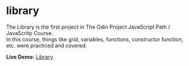 # library  
The Library is the first project in The Odin Project JavaScript Path / JavaScritp Course.  
In this course, things like grid, variables, functions, constructor function, etc. were practiced and covered.

**Live Demo:**
<a href="https://yhycoder.github.io/library/">Library</a>